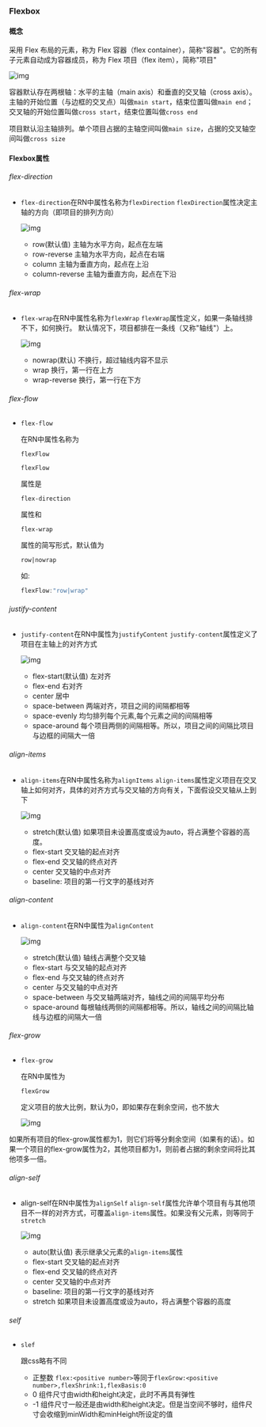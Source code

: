### Flexbox

#### 概念

采用 Flex 布局的元素，称为 Flex 容器（flex container），简称"容器"。它的所有子元素自动成为容器成员，称为 Flex 项目（flex item），简称"项目"

![img](https:////upload-images.jianshu.io/upload_images/12937961-586b94eb70389949.png?imageMogr2/auto-orient/strip|imageView2/2/w/563/format/webp)


 容器默认存在两根轴：水平的主轴（main axis）和垂直的交叉轴（cross axis）。主轴的开始位置（与边框的交叉点）叫做`main start`，结束位置叫做`main end`；交叉轴的开始位置叫做`cross start`，结束位置叫做`cross end`



项目默认沿主轴排列。单个项目占据的主轴空间叫做`main size`，占据的交叉轴空间叫做`cross size`

#### Flexbox属性

###### flex-direction

- `flex-direction`在RN中属性名称为`flexDirection`
   `flexDirection`属性决定主轴的方向（即项目的排列方向）

  ![img](https:////upload-images.jianshu.io/upload_images/12937961-e8b935e254ebde46.png?imageMogr2/auto-orient/strip|imageView2/2/w/796/format/webp)

  

  - row(默认值)
     主轴为水平方向，起点在左端
  - row-reverse
     主轴为水平方向，起点在右端
  - column
     主轴为垂直方向，起点在上沿
  - column-reverse
     主轴为垂直方向，起点在下沿

###### flex-wrap

- `flex-wrap`在RN中属性名称为`flexWrap`
   `flexWrap`属性定义，如果一条轴线排不下，如何换行。
   默认情况下，项目都排在一条线（又称"轴线"）上。

  ![img](https:////upload-images.jianshu.io/upload_images/12937961-c49c9288bbc94eeb.png?imageMogr2/auto-orient/strip|imageView2/2/w/798/format/webp)

  

  - nowrap(默认)
     不换行，超过轴线内容不显示
  - wrap
     换行，第一行在上方
  - wrap-reverse
     换行，第一行在下方

###### flex-flow

- ```
  flex-flow
  ```

  在RN中属性名称为

  ```
  flexFlow
  ```

  ```
  flexFlow
  ```

  属性是

  ```
  flex-direction
  ```

  属性和

  ```
  flex-wrap
  ```

  属性的简写形式，默认值为

  ```
  row|nowrap
  ```

  如:

  

  ```js
  flexFlow:"row|wrap"
  ```

###### justify-content

- `justify-content`在RN中属性为`justifyContent`
   `justify-content`属性定义了项目在主轴上的对齐方式

  ![img](https:////upload-images.jianshu.io/upload_images/12937961-977866ffa3bc0a4d.png?imageMogr2/auto-orient/strip|imageView2/2/w/1066/format/webp)

  

  - flex-start(默认值)
     左对齐
  - flex-end
     右对齐
  - center
     居中
  - space-between
     两端对齐，项目之间的间隔都相等
  - space-evenly
     均匀排列每个元素,每个元素之间的间隔相等
  - space-around
     每个项目两侧的间隔相等。所以，项目之间的间隔比项目与边框的间隔大一倍

###### align-items

- `align-items`在RN中属性名称为`alignItems`
   `align-items`属性定义项目在交叉轴上如何对齐，具体的对齐方式与交叉轴的方向有关，下面假设交叉轴从上到下

  ![img](https:////upload-images.jianshu.io/upload_images/12937961-dfcee11625885b61.png?imageMogr2/auto-orient/strip|imageView2/2/w/617/format/webp)

  

  - stretch(默认值)
     如果项目未设置高度或设为auto，将占满整个容器的高度。
  - flex-start
     交叉轴的起点对齐
  - flex-end
     交叉轴的终点对齐
  - center
     交叉轴的中点对齐
  - baseline:
     项目的第一行文字的基线对齐

###### align-content

- `align-content`在RN中属性为`alignContent`

  ![img](https:////upload-images.jianshu.io/upload_images/12937961-4887c116b8eb9682.png?imageMogr2/auto-orient/strip|imageView2/2/w/620/format/webp)

  

  - stretch(默认值)
     轴线占满整个交叉轴
  - flex-start
     与交叉轴的起点对齐
  - flex-end
     与交叉轴的终点对齐
  - center
     与交叉轴的中点对齐
  - space-between
     与交叉轴两端对齐，轴线之间的间隔平均分布
  - space-around
     每根轴线两侧的间隔都相等。所以，轴线之间的间隔比轴线与边框的间隔大一倍

###### flex-grow

- ```
  flex-grow
  ```

  在RN中属性为

  ```
  flexGrow
  ```

  定义项目的放大比例，默认为0，即如果存在剩余空间，也不放大

  ![img](https:////upload-images.jianshu.io/upload_images/12937961-ecf496850b1c1df6.png?imageMogr2/auto-orient/strip|imageView2/2/w/802/format/webp)

如果所有项目的flex-grow属性都为1，则它们将等分剩余空间（如果有的话）。如果一个项目的flex-grow属性为2，其他项目都为1，则前者占据的剩余空间将比其他项多一倍。

###### align-self

- align-self在RN中属性为`alignSelf`
   `align-self`属性允许单个项目有与其他项目不一样的对齐方式，可覆盖`align-items`属性。如果没有父元素，则等同于`stretch`

  ![img](https:////upload-images.jianshu.io/upload_images/12937961-c73ee71aecd90ae0.png?imageMogr2/auto-orient/strip|imageView2/2/w/743/format/webp)

  

  - auto(默认值)
     表示继承父元素的`align-items`属性
  - flex-start
     交叉轴的起点对齐
  - flex-end
     交叉轴的终点对齐
  - center
     交叉轴的中点对齐
  - baseline:
     项目的第一行文字的基线对齐
  - stretch
     如果项目未设置高度或设为auto，将占满整个容器的高度

###### self

- ```
  slef
  ```

  跟css略有不同

  - 正整数
     `flex:<positive number>`等同于`flexGrow:<positive number>,flexShrink:1,flexBasis:0`
  - 0
     组件尺寸由width和height决定，此时不再具有弹性
  - -1
     组件尺寸一般还是由width和height决定。但是当空间不够时，组件尺寸会收缩到minWidth和minHeight所设定的值

